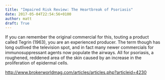 ```yaml
---
title: "Impaired Risk Review: The Heartbreak of Psoriasis"
date: 2017-05-04T22:54:56+0100
author: matt
draft: True
---
```

If you can remember the original commercial for this, touting a product called Tegrin (1963), you are an experienced producer.  The term though has long outlived the television spot, and in fact many newer commercials for immunosuppressant agents now populate the airways.  All for psoriasis, a roughened, reddened area of the skin caused by an increase in the proliferation of epidermal cells.

[ http://www.brokerworldmag.com/articles/articles.php?articleid=4230 ]( http://www.brokerworldmag.com/articles/articles.php?articleid=4230 )
